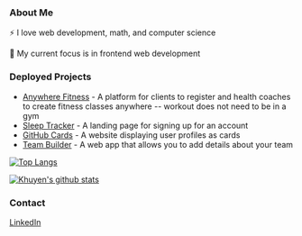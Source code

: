 ### About Me
⚡ I love web development, math, and computer science

🌱 My current focus is in frontend web development
 
### Deployed Projects
- [Anywhere Fitness](https://anywhere-fitness-club.vercel.app) - A platform for clients to register and health coaches to create fitness classes anywhere -- workout does not need to be in a gym
- [Sleep Tracker](https://appsleeptracker.netlify.app) - A landing page for signing up for an account
- [GitHub Cards](https://github-cards-viewer.netlify.app) - A website displaying user profiles as cards
- [Team Builder](https://team-builder-app.netlify.app/) - A web app that allows you to add details about your team

[![Top Langs](https://github-readme-stats.vercel.app/api/top-langs/?username=chrislauyc&layout=compact&hide=jupyter%20notebook)](https://github.com/anuraghazra/github-readme-stats)

[![Khuyen's github stats](https://github-readme-stats.vercel.app/api?username=chrislauyc&count_private=true&show_icons=true&theme=prussian&hide_rank=false)](https://github.com/anuraghazra/github-readme-stats)

### Contact

[LinkedIn](https://www.linkedin.com/in/chris-lau-0492a6119/)

<!--
**chrislauyc/chrislauyc** is a ✨ _special_ ✨ repository because its `README.md` (this file) appears on your GitHub profile.

Here are some ideas to get you started:

- 🔭 I’m currently working on ...
- 🌱 I’m currently learning web development
- 👯 I’m looking to collaborate on ...
- 🤔 I’m looking for help with ...
- 💬 Ask me about ...
- 📫 How to reach me: ...
- 😄 Pronouns: ...
- ⚡ I love web development
-->
